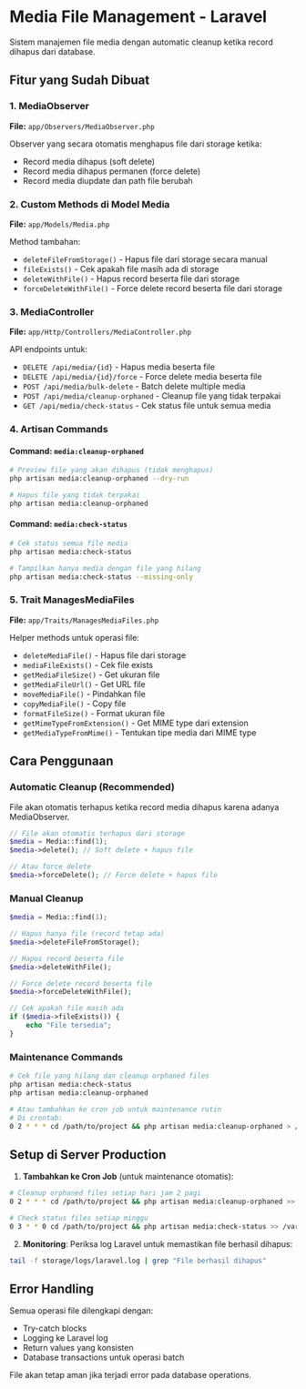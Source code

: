# Media File Management - Laravel

Sistem manajemen file media dengan automatic cleanup ketika record dihapus dari database.

## Fitur yang Sudah Dibuat

### 1. MediaObserver
**File:** `app/Observers/MediaObserver.php`

Observer yang secara otomatis menghapus file dari storage ketika:
- Record media dihapus (soft delete) 
- Record media dihapus permanen (force delete)
- Record media diupdate dan path file berubah

### 2. Custom Methods di Model Media
**File:** `app/Models/Media.php`

Method tambahan:
- `deleteFileFromStorage()` - Hapus file dari storage secara manual
- `fileExists()` - Cek apakah file masih ada di storage
- `deleteWithFile()` - Hapus record beserta file dari storage
- `forceDeleteWithFile()` - Force delete record beserta file dari storage

### 3. MediaController
**File:** `app/Http/Controllers/MediaController.php`

API endpoints untuk:
- `DELETE /api/media/{id}` - Hapus media beserta file
- `DELETE /api/media/{id}/force` - Force delete media beserta file  
- `POST /api/media/bulk-delete` - Batch delete multiple media
- `POST /api/media/cleanup-orphaned` - Cleanup file yang tidak terpakai
- `GET /api/media/check-status` - Cek status file untuk semua media

### 4. Artisan Commands

#### Command: `media:cleanup-orphaned`
```bash
# Preview file yang akan dihapus (tidak menghapus)
php artisan media:cleanup-orphaned --dry-run

# Hapus file yang tidak terpakai
php artisan media:cleanup-orphaned
```

#### Command: `media:check-status`
```bash
# Cek status semua file media
php artisan media:check-status

# Tampilkan hanya media dengan file yang hilang
php artisan media:check-status --missing-only
```

### 5. Trait ManagesMediaFiles
**File:** `app/Traits/ManagesMediaFiles.php`

Helper methods untuk operasi file:
- `deleteMediaFile()` - Hapus file dari storage
- `mediaFileExists()` - Cek file exists
- `getMediaFileSize()` - Get ukuran file
- `getMediaFileUrl()` - Get URL file
- `moveMediaFile()` - Pindahkan file
- `copyMediaFile()` - Copy file
- `formatFileSize()` - Format ukuran file
- `getMimeTypeFromExtension()` - Get MIME type dari extension
- `getMediaTypeFromMime()` - Tentukan tipe media dari MIME type

## Cara Penggunaan

### Automatic Cleanup (Recommended)
File akan otomatis terhapus ketika record media dihapus karena adanya MediaObserver.

```php
// File akan otomatis terhapus dari storage
$media = Media::find(1);
$media->delete(); // Soft delete + hapus file

// Atau force delete
$media->forceDelete(); // Force delete + hapus file
```

### Manual Cleanup
```php
$media = Media::find(1);

// Hapus hanya file (record tetap ada)
$media->deleteFileFromStorage();

// Hapus record beserta file
$media->deleteWithFile();

// Force delete record beserta file
$media->forceDeleteWithFile();

// Cek apakah file masih ada
if ($media->fileExists()) {
    echo "File tersedia";
}
```

### Maintenance Commands
```bash
# Cek file yang hilang dan cleanup orphaned files
php artisan media:check-status
php artisan media:cleanup-orphaned

# Atau tambahkan ke cron job untuk maintenance rutin
# Di crontab:
0 2 * * * cd /path/to/project && php artisan media:cleanup-orphaned > /dev/null 2>&1
```

## Setup di Server Production

1. **Tambahkan ke Cron Job** (untuk maintenance otomatis):
```bash
# Cleanup orphaned files setiap hari jam 2 pagi
0 2 * * * cd /path/to/project && php artisan media:cleanup-orphaned >> /var/log/media-cleanup.log 2>&1

# Check status files setiap minggu
0 3 * * 0 cd /path/to/project && php artisan media:check-status >> /var/log/media-status.log 2>&1
```

2. **Monitoring**: Periksa log Laravel untuk memastikan file berhasil dihapus:
```bash
tail -f storage/logs/laravel.log | grep "File berhasil dihapus"
```

## Error Handling

Semua operasi file dilengkapi dengan:
- Try-catch blocks
- Logging ke Laravel log
- Return values yang konsisten
- Database transactions untuk operasi batch

File akan tetap aman jika terjadi error pada database operations.
